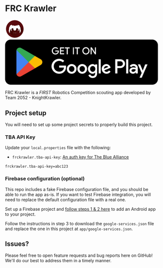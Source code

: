# FRC Krawler

<img src="https://raw.githubusercontent.com/frc2052/FRC-Krawler/master/art/logoformarketing.jpg" width="64"> [<img src="https://github.com/pioug/google-play-badges/blob/main/svg/English.svg" alt="Google Play"/>](https://play.google.com/store/apps/details?id=com.team2052.frckrawler&hl=en)

FRC Krawler is a *FIRST* Robotics Competition scouting app developed by Team 2052 - KnightKrawler.

## Project setup
You will need to set up some project secrets to properly build this project.

### TBA API Key
Update your `local.properties` file with the following:

 * `frckrawler.tba-api-key`: [An auth key for The Blue Alliance](https://www.thebluealliance.com/apidocs)

```
frckrawler.tba-api-key=abc123
```

### Firebase configuration (optional)
This repo includes a fake Firebase configuration file, and you should be able to run the app as-is.
If you want to test Firebase integration, you will need to replace the default configuration file 
with a real one.

Set up a Firebase project and [follow steps 1 & 2 here](https://firebase.google.com/docs/android/setup?authuser=1&hl=en#console) to add an Android app to your project.

Follow the instructions in step 3 to download the `google-services.json` file and replace the one in this project at `app/google-services.json`.
  
## Issues?
Please feel free to open feature requests and bug reports here on GitHub! We'll do our best to 
address them in a timely manner.



